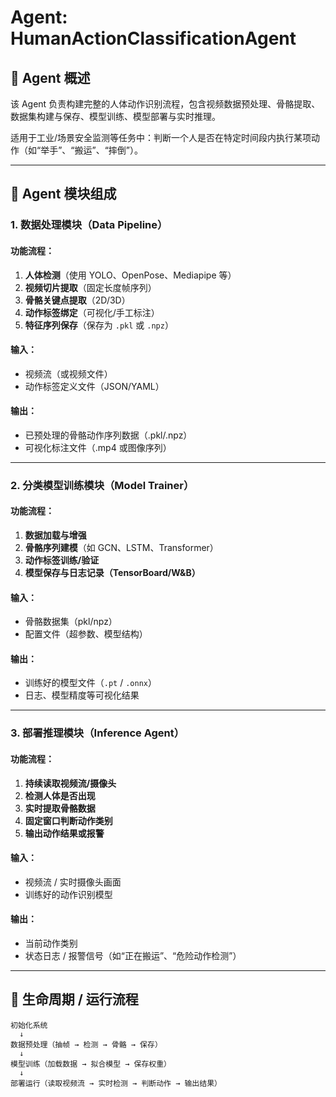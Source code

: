 # Agent: HumanActionClassificationAgent

## 🎯 Agent 概述

该 Agent 负责构建完整的人体动作识别流程，包含视频数据预处理、骨骼提取、数据集构建与保存、模型训练、模型部署与实时推理。

适用于工业/场景安全监测等任务中：判断一个人是否在特定时间段内执行某项动作（如“举手”、“搬运”、“摔倒”）。

---

## 🧩 Agent 模块组成

### 1. 数据处理模块（Data Pipeline）

#### 功能流程：
1. **人体检测**（使用 YOLO、OpenPose、Mediapipe 等）  
2. **视频切片提取**（固定长度帧序列）  
3. **骨骼关键点提取**（2D/3D）  
4. **动作标签绑定**（可视化/手工标注）  
5. **特征序列保存**（保存为 `.pkl` 或 `.npz`）

#### 输入：
- 视频流（或视频文件）
- 动作标签定义文件（JSON/YAML）

#### 输出：
- 已预处理的骨骼动作序列数据（.pkl/.npz）
- 可视化标注文件（.mp4 或图像序列）

---

### 2. 分类模型训练模块（Model Trainer）

#### 功能流程：
1. **数据加载与增强**  
2. **骨骼序列建模**（如 GCN、LSTM、Transformer）  
3. **动作标签训练/验证**  
4. **模型保存与日志记录（TensorBoard/W&B）**

#### 输入：
- 骨骼数据集（pkl/npz）
- 配置文件（超参数、模型结构）

#### 输出：
- 训练好的模型文件（`.pt` / `.onnx`）
- 日志、模型精度等可视化结果

---

### 3. 部署推理模块（Inference Agent）

#### 功能流程：
1. **持续读取视频流/摄像头**
2. **检测人体是否出现**
3. **实时提取骨骼数据**
4. **固定窗口判断动作类别**
5. **输出动作结果或报警**

#### 输入：
- 视频流 / 实时摄像头画面
- 训练好的动作识别模型

#### 输出：
- 当前动作类别
- 状态日志 / 报警信号（如“正在搬运”、“危险动作检测”）

---

## 🔁 生命周期 / 运行流程

```text
初始化系统
  ↓
数据预处理（抽帧 → 检测 → 骨骼 → 保存）
  ↓
模型训练（加载数据 → 拟合模型 → 保存权重）
  ↓
部署运行（读取视频流 → 实时检测 → 判断动作 → 输出结果）
